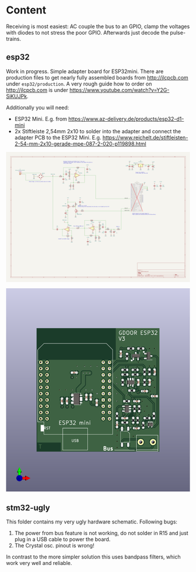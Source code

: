 # Content
Receiving is most easiest: AC couple the bus to an GPIO, clamp the voltages with diodes to not stress the poor GPIO.
Afterwards just decode the pulse-trains.

## esp32
Work in progress. Simple adapter board for ESP32mini.
There are production files to get nearly fully assembled boards from http://jlcpcb.com under `esp32/production`.
A very rough guide how to order on http://jlcpcb.com is under https://www.youtube.com/watch?v=Y2G-SiKUJPk.

Additionally you will need:
- ESP32 Mini. E.g. from https://www.az-delivery.de/products/esp32-d1-mini
- 2x Stiftleiste 2,54mm 2x10 to solder into the adapter and connect the adapter PCB to the ESP32 Mini. E.g. https://www.reichelt.de/stiftleisten-2-54-mm-2x10-gerade-mpe-087-2-020-p119898.html

![Schematic, PDF version in esp32 subfolder](https://raw.githubusercontent.com/gdoor-org/gdoor/main/doc/esp32-schem.png)

![3D Render of ESP32 adapterboard](https://raw.githubusercontent.com/gdoor-org/gdoor/main/doc/esp32-pcb.png)

## stm32-ugly
This folder contains my very ugly hardware schematic.
Following bugs:
1. The power from bus feature is not working, do not solder in R15 and just plug in a USB cable to power the board.
2. The Crystal osc. pinout is wrong!

In contrast to the more simpler solution this uses bandpass filters,
which work very well and reliable.
